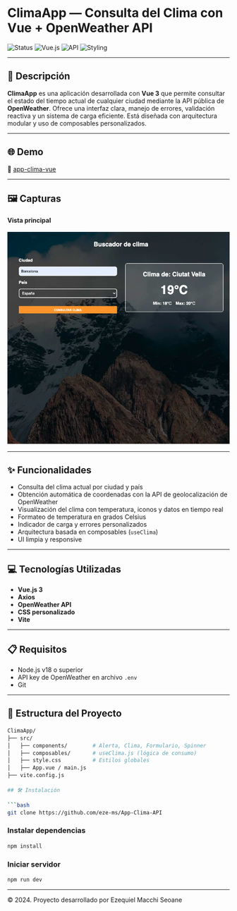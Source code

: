 # ClimaApp — Consulta del Clima con Vue + OpenWeather API

![Status](https://img.shields.io/badge/status-live-success?style=flat-square)
![Vue.js](https://img.shields.io/badge/frontend-Vue.js-42b883?style=flat-square)
![API](https://img.shields.io/badge/API-OpenWeather-blue?style=flat-square)
![Styling](https://img.shields.io/badge/styling-CSS-264de4?style=flat-square)

---

## 📄 Descripción

**ClimaApp** es una aplicación desarrollada con **Vue 3** que permite consultar el estado del tiempo actual de cualquier ciudad mediante la API pública de **OpenWeather**. Ofrece una interfaz clara, manejo de errores, validación reactiva y un sistema de carga eficiente. Está diseñada con arquitectura modular y uso de composables personalizados.

---

## 🌐 Demo

🔗 [app-clima-vue](https://app-clima-vue-plum.vercel.app/)


---

## 🖼️ Capturas

#### Vista principal
![Vista principal](./public//cover.png)


---

## ✨ Funcionalidades

- Consulta del clima actual por ciudad y país
- Obtención automática de coordenadas con la API de geolocalización de OpenWeather
- Visualización del clima con temperatura, iconos y datos en tiempo real
- Formateo de temperatura en grados Celsius
- Indicador de carga y errores personalizados
- Arquitectura basada en composables (`useClima`)
- UI limpia y responsive

---

## 💻 Tecnologías Utilizadas

- **Vue.js 3**
- **Axios**
- **OpenWeather API**
- **CSS personalizado**
- **Vite**

---

## 📋 Requisitos

- Node.js v18 o superior
- API key de OpenWeather en archivo `.env`
- Git

---

## 🧱 Estructura del Proyecto

```bash
ClimaApp/
├── src/
│   ├── components/        # Alerta, Clima, Formulario, Spinner
│   ├── composables/       # useClima.js (lógica de consumo)
│   ├── style.css          # Estilos globales
│   ├── App.vue / main.js
├── vite.config.js

## 🛠️ Instalación

```bash
git clone https://github.com/eze-ms/App-Clima-API

```

### Instalar dependencias
```bash
npm install
```

### Iniciar servidor
```bash
npm run dev
```
---

© 2024. Proyecto desarrollado por Ezequiel Macchi Seoane